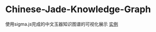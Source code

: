 # Chinese-Jade-Knowledge-Graph
使用sigma.js完成的中文玉器知识图谱的可视化展示
[实例](http://47.95.116.196:8080/ckg/test.html)
